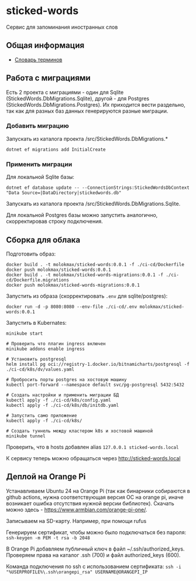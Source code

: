 # sticked-words
Сервис для запоминания иностранных слов

## Общая информация

- [Словарь терминов](./docs/glossary.md)

## Работа с миграциями

Есть 2 проекта с миграциями - один для Sqlite (StickedWords.DbMigrations.Sqlite), другой - для Postgres (StickedWords.DbMigrations.Postgres). Их приходится вести раздельно, так как для разных баз данных генерируются разные миграции.

### Добавить миграцию

Запускать из каталога проекта /src/StickedWords.DbMigrations.*
```
dotnet ef migrations add InitialCreate
```

### Применить миграции
Для локальной Sqlite базы:
```
dotnet ef database update -- --ConnectionStrings:StickedWordsDbContext "Data Source=|DataDirectory|stickedwords.db"
```

Запускать из каталога проекта /src/StickedWords.DbMigrations.Sqlite.

Для локальной Postgres базы можно запустить аналогично, скорректировав строку подключения.

## Сборка для облака
Подготовить образ:
```
docker build . -t molokmax/sticked-words:0.0.1 -f ./ci-cd/Dockerfile
docker push molokmax/sticked-words:0.0.1
docker build . -t molokmax/sticked-words-migrations:0.0.1 -f ./ci-cd/Dockerfile.migrations
docker push molokmax/sticked-words-migrations:0.0.1
```

Запустить из образа (скорректировать `.env` для sqlite/postgres):
```
docker run -d -p 8080:8080 --env-file ./ci-cd/.env molokmax/sticked-words:0.0.1
```

Запустить в Kubernates:
```
minikube start

# Проверить что плагин ingress включен
minikube addons enable ingress

# Установить postgresql
helm install pg oci://registry-1.docker.io/bitnamicharts/postgresql -f ./ci-cd/k8s/dv/values.yaml

# Пробросить порты postgres на хостовую машину
kubectl port-forward --namespace default svc/pg-postgresql 5432:5432

# Создать настройки и применить миграции БД
kubectl apply -f ./ci-cd/k8s/config.yaml
kubectl apply -f ./ci-cd/k8s/db/initdb.yaml

# Запустить само приложение
kubectl apply -f ./ci-cd/k8s/

# Создать туннель между кластером k8s и хостовой машиной
minikube tunnel
```
Проверить, что в hosts добавлен alias `127.0.0.1 sticked-words.local`

К сервису теперь можно обращаться через http://sticked-words.local

## Деплой на Orange Pi

Устанавливаем Ubuntu 24 на Orange Pi (так как бинарники собираются в github actions, нужна соответствующая версия ОС на orange pi, иначе возникает ошибка отсутствия нужной версии библиотек). Скачать можно здесь - https://www.armbian.com/orange-pi-one/.

Записываем на SD-карту. Например, при помощи rufus

Генерируем сертификат, чтобы можно было подключаться без пароля:
`ssh-keygen -m PEM -t rsa -b 2048`

В Orange Pi добавляем публичный ключ в файл ~/.ssh/authorized_keys. Проверяем права на каталог .ssh (700) и файл authorized_keys (600).

Команда подключения по ssh с использованием сертификата:
`ssh -i "%USERPROFILE%\.ssh\orangepi_rsa" USERNAME@ORANGEPI_IP`

